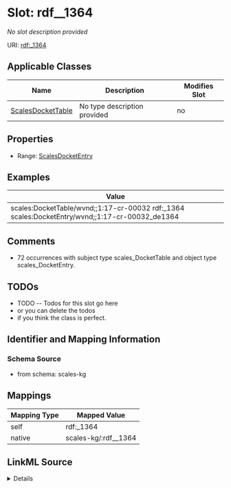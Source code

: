 

# Slot: rdf__1364


_No slot description provided_





URI: [rdf:_1364](http://www.w3.org/1999/02/22-rdf-syntax-ns#_1364)



<!-- no inheritance hierarchy -->





## Applicable Classes

| Name | Description | Modifies Slot |
| --- | --- | --- |
| [ScalesDocketTable](../classes/ScalesDocketTable.md) | No type description provided |  no  |







## Properties

* Range: [ScalesDocketEntry](../classes/ScalesDocketEntry.md)






## Examples

| Value |
| --- |
| scales:DocketTable/wvnd;;1:17-cr-00032 rdf:_1364 scales:DocketEntry/wvnd;;1:17-cr-00032_de1364 |

## Comments

* 72 occurrences with subject type scales_DocketTable and object type scales_DocketEntry.

## TODOs

* TODO -- Todos for this slot go here
* or you can delete the todos
* if you think the class is perfect.

## Identifier and Mapping Information







### Schema Source


* from schema: scales-kg




## Mappings

| Mapping Type | Mapped Value |
| ---  | ---  |
| self | rdf:_1364 |
| native | scales-kg/:rdf__1364 |




## LinkML Source

<details>
```yaml
name: rdf__1364
description: No slot description provided
todos:
- TODO -- Todos for this slot go here
- or you can delete the todos
- if you think the class is perfect.
comments:
- 72 occurrences with subject type scales_DocketTable and object type scales_DocketEntry.
examples:
- value: scales:DocketTable/wvnd;;1:17-cr-00032 rdf:_1364 scales:DocketEntry/wvnd;;1:17-cr-00032_de1364
from_schema: scales-kg
rank: 1000
slot_uri: rdf:_1364
alias: rdf__1364
domain_of:
- scales_DocketTable
range: scales_DocketEntry

```
</details>
